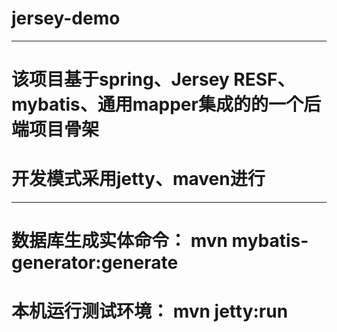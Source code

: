 # jersey-demo
----
# 该项目基于spring、Jersey RESF、mybatis、通用mapper集成的的一个后端项目骨架
# 开发模式采用jetty、maven进行
-----
# 数据库生成实体命令： mvn mybatis-generator:generate
# 本机运行测试环境： mvn jetty:run
